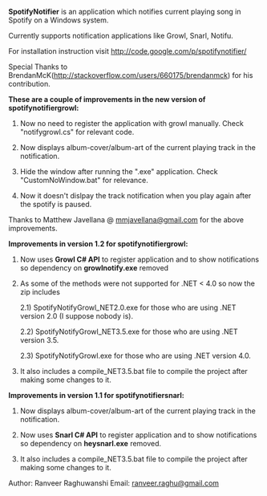 <b>SpotifyNotifier</b> is an application which notifies current playing song in Spotify
on a Windows system.

Currently supports notification applications like Growl, Snarl, Notifu.

For installation instruction visit http://code.google.com/p/spotifynotifier/

Special Thanks to BrendanMcK(http://stackoverflow.com/users/660175/brendanmck)
for his contribution.


<strong>These are a couple of improvements in the new version of spotifynotifiergrowl:</strong>

1) Now no need to register the application with growl manually. Check
"notifygrowl.cs" for relevant code.

2) Now displays album-cover/album-art of the current playing track in the
notification.

3) Hide the window after running the ".exe" application. Check
"CustomNoWindow.bat" for relevance.

4) Now it doesn't dislpay the track notification when you play again after the
spotify is paused.


Thanks to Matthew Javellana @ mmjavellana@gmail.com for the above improvements.


<strong>Improvements in version 1.2 for spotifynotifiergrowl:</strong>

1) Now uses <b>Growl C# API</b> to register application and to show notifications so dependency on <b>growlnotify.exe</b> removed

2) As some of the methods were not supported for .NET < 4.0 so now the zip includes  

   2.1) SpotifyNotifyGrowl_NET2.0.exe for those who are using .NET version 2.0 (I suppose nobody is).

   2.2) SpotifyNotifyGrowl_NET3.5.exe for those who are using .NET version 3.5.

   2.3) SpotifyNotifyGrowl.exe for those who are using .NET version 4.0.

3) It also includes a compile_NET3.5.bat file to compile the project after making some changes to it.

<strong>Improvements in version 1.1 for spotifynotifiersnarl:</strong>

1) Now displays album-cover/album-art of the current playing track in the
notification.

2) Now uses <b>Snarl C# API</b> to register application and to show notifications so dependency on <b>heysnarl.exe</b> removed.

3) It also includes a compile_NET3.5.bat file to compile the project after making some changes to it.


Author: Ranveer Raghuwanshi
Email: ranveer.raghu@gmail.com

